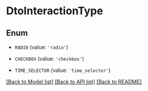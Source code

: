 # DtoInteractionType


## Enum

* `RADIO` (value: `'radio'`)

* `CHECKBOX` (value: `'checkbox'`)

* `TIME_SELECTOR` (value: `'time_selector'`)

[[Back to Model list]](../README.md#documentation-for-models) [[Back to API list]](../README.md#documentation-for-api-endpoints) [[Back to README]](../README.md)


